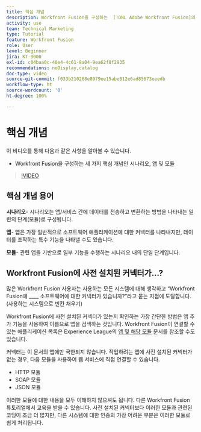 ```yaml
---
title: 핵심 개념
description: Workfront Fusion을 구성하는  [!DNL Adobe Workfront Fusion]의 세 가지 핵심 개념인 시나리오, 앱 및 모듈에 대해 알아봅니다.
activity: use
team: Technical Marketing
type: Tutorial
feature: Workfront Fusion
role: User
level: Beginner
jira: KT-9000
exl-id: c04baa0c-40e4-4c61-8a04-9ea62f8f2935
recommendations: noDisplay,catalog
doc-type: video
source-git-commit: f033b210268e8979ee15abe812e6ad85673eeedb
workflow-type: ht
source-wordcount: '0'
ht-degree: 100%

---
```


# 핵심 개념

이 비디오를 통해 다음과 같은 사항을 알아볼 수 있습니다.

* Workfront Fusion을 구성하는 세 가지 핵심 개념인 시나리오, 앱 및 모듈

>[!VIDEO](https://video.tv.adobe.com/v/335260/?quality=12&learn=on)

## 핵심 개념 용어

**시나리오**- 시나리오는 앱/서비스 간에 데이터를 전송하고 변환하는 방법을 나타내는 일련의 단계(모듈)로 구성됩니다.

**앱**- 앱은 가장 일반적으로 소프트웨어 애플리케이션에 대한 커넥터를 나타내지만, 데이터를 조작하는 특수 기능을 나타낼 수도 있습니다.

**모듈**- 관련 앱을 기반으로 일부 기능을 수행하는 시나리오 내의 단일 단계입니다.

## Workfront Fusion에 사전 설치된 커넥터가...?

많은 Workfront Fusion 사용자는 사용하는 모든 시스템에 대해 생각하고 “Workfront Fusion에 ____ 소프트웨어에 대한 커넥터가 있습니까?”라고 묻는 지점에 도달합니다. (사용하는 시스템으로 빈칸 채우기)

Workfront Fusion에 사전 설치된 커넥터가 있는지 확인하는 가장 간단한 방법은 앱 추가 기능을 사용하여 이름으로 앱을 검색하는 것입니다. Workfront Fusion이 연결할 수 있는 애플리케이션 목록은 Experience League의 [앱 및 해당 모듈](https://experienceleague.adobe.com/docs/workfront/using/adobe-workfront-fusion/fusion-apps-and-modules/apps-and-their-modules.html?lang=ko-KR) 문서를 참조할 수도 있습니다.

커넥터는 이 문서의 앱에만 국한되지 않습니다. 작업하려는 앱에 사전 설치된 커넥터가 없는 경우, 다음 모듈을 사용하여 웹 서비스에 직접 연결할 수 있습니다.

* HTTP 모듈
* SOAP 모듈
* JSON 모듈

이러한 모듈에 대한 내용을 모두 이해하지 않으셔도 됩니다. 다른 Workfront Fusion 튜토리얼에서 교육을 받을 수 있습니다. 사전 설치된 커넥터보다 이러한 모듈과 관련된 코딩이 조금 더 많지만, 다른 시스템에 대한 인증의 가장 어려운 부분은 이러한 모듈로 쉽게 처리됩니다.
